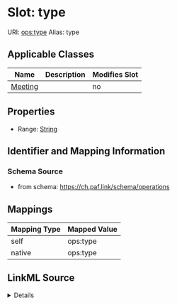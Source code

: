 

# Slot: type 



URI: [ops:type](https://ch.paf.link/schema/operations/type)
Alias: type

<!-- no inheritance hierarchy -->





## Applicable Classes

| Name | Description | Modifies Slot |
| --- | --- | --- |
| [Meeting](Meeting.md) |  |  no  |







## Properties

* Range: [String](String.md)





## Identifier and Mapping Information







### Schema Source


* from schema: https://ch.paf.link/schema/operations




## Mappings

| Mapping Type | Mapped Value |
| ---  | ---  |
| self | ops:type |
| native | ops:type |




## LinkML Source

<details>
```yaml
name: type
from_schema: https://ch.paf.link/schema/operations
rank: 1000
alias: type
domain_of:
- Meeting
range: string

```
</details>
